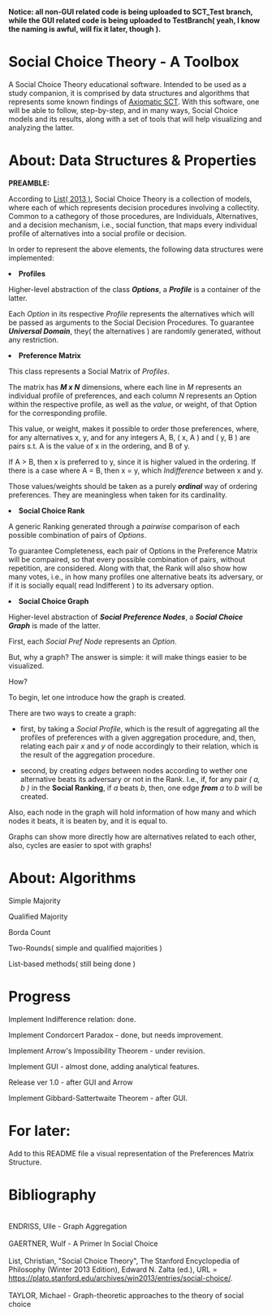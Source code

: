 **Notice: all non-GUI related code is being uploaded to SCT_Test branch, while the GUI related code is being uploaded to TestBranch( yeah, I know the naming is awful, will fix it later, though ).**

# Social Choice Theory - A Toolbox

A Social Choice Theory educational software. Intended to be used as a study companion, it is comprised by data structures and algorithms that represents some known findings of <a href="https://plato.stanford.edu/entries/social-choice/#Aca">Axiomatic SCT</a>. With this software, one will be able to follow, step-by-step, and in many ways, Social Choice models and its results, along with a set of tools that will help visualizing and analyzing the latter.

# About: Data Structures & Properties

<strong>PREAMBLE: </strong>
  
According to <a href="https://plato.stanford.edu/entries/social-choice/#Aca">List( 2013 )</a>, Social Choice Theory is a collection of models, where each of which represents decision procedures involving a collectity. Common to a cathegory of those procedures, are Individuals, Alternatives, and a decision mechanism, i.e., social function, that maps every individual profile of alternatives into a social profile or decision.

In order to represent the above elements, the following data structures were implemented:

<p><li><strong>Profiles</strong></li>

Higher-level abstraction of the class ***Options***, a ***Profile*** is a container of the latter.

Each *Option* in its respective *Profile* represents the alternatives which will be passed as arguments to the Social Decision Procedures. To guarantee ***Universal Domain***, they( the alternatives ) are randomly generated, without any restriction.

<p><li><strong>Preference Matrix</strong></li>

This class represents a Social Matrix of *Profiles*.

The matrix has ***M x N*** dimensions, where each line in *M* represents an individual profile of preferences, and each column *N* represents an Option within the respective profile, as well as the *value*, or weight, of that Option for the corresponding profile.

This value, or weight, makes it possible to order those preferences, where, for any alternatives x, y, and for any integers A, B, ( x, A ) and ( y, B ) are pairs s.t. A is the value of x in the ordering, and B of y.

If A > B, then x is preferred to y, since it is higher valued in the ordering. If there is a case where A = B, then x = y, which *Indifference* between x and y.

Those values/weights should be taken as a purely ***ordinal*** way of ordering preferences. They are meaningless when taken for its cardinality.

<p><li><strong>Social Choice Rank</strong></li>

A generic Ranking generated through a *pairwise* comparison of each possible combination of pairs of *Options*.

To guarantee Completeness, each pair of Options in the Preference Matrix will be compaired, so that every possible combination of pairs, without repetition, are considered. Along with that, the Rank will also show how many votes, i.e., in how many profiles one alternative beats its adversary, or if it is socially equal( read Indifferent ) to its adversary option.

<p><li><strong>Social Choice Graph</strong></li>

Higher-level abstraction of ***Social Preference Nodes***, a ***Social Choice Graph*** is made of the latter.

First, each *Social Pref Node* represents an *Option*.

But, why a graph?
The answer is simple: it will make things easier to be visualized.

How?

To begin, let one introduce how the graph is created.

There are two ways to create a graph:

* first, by taking a *Social Profile*, which is the result of aggregating all the profiles of preferences with a given aggregation procedure, and, then, relating each pair *x* and *y* of node accordingly to their relation, which is the result of the aggregation procedure.

* second, by creating *edges* between nodes according to wether one alternative beats its adversary or not in the Rank. I.e., if, for any pair *( a, b )* in the **Social Ranking**, if *a* beats *b*, then, one edge ***from*** *a* to *b* will be created.

Also, each node in the graph will hold information of how many and which nodes it beats, it is beaten by, and it is equal to.

Graphs can show more directly how are alternatives related to each other, also, cycles are easier to spot with graphs!

# About: Algorithms

Simple Majority

Qualified Majority

Borda Count

Two-Rounds( simple and qualified majorities )

List-based methods( still being done )

# Progress

Implement Indifference relation: done.

Implement Condorcert Paradox - done, but needs improvement. 

Implement Arrow's Impossibility Theorem - under revision.

Implement GUI - almost done, adding analytical features.

Release ver 1.0 - after GUI and Arrow

Implement Gibbard-Sattertwaite Theorem - after GUI.

# For later:

Add to this README file a visual representation of the Preferences Matrix Structure.

# Bibliography

<br>ENDRISS, Ulle - Graph Aggregation<br>
<br>GAERTNER, Wulf - A Primer In Social Choice<br>
<br>List, Christian, "Social Choice Theory", The Stanford Encyclopedia of Philosophy (Winter 2013 Edition), Edward N. Zalta (ed.), URL = <https://plato.stanford.edu/archives/win2013/entries/social-choice/>.<br>
<br>TAYLOR, Michael - Graph-theoretic approaches to the theory of social choice<br>
